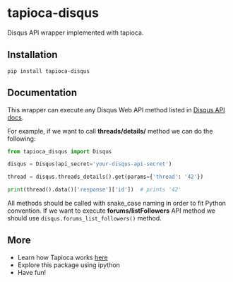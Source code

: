 # tapioca-disqus

Disqus API wrapper implemented with tapioca. 

## Installation
```
pip install tapioca-disqus
```

## Documentation

This wrapper can execute any Disqus Web API method listed in [Disqus API docs](https://disqus.com/api/docs/). 

For example, if we want to call __threads/details/__ method we can do the following:

``` python
from tapioca_disqus import Disqus

disqus = Disqus(api_secret='your-disqus-api-secret')

thread = disqus.threads_details().get(params={'thread': '42'})

print(thread().data()['response']['id'])  # prints '42'
```

All methods should be called with snake_case naming in order to fit Python convention. If we want to execute __forums/listFollowers__
API method we should use `disqus.forums_list_followers()` method.

## More

- Learn how Tapioca works [here](http://tapioca-wrapper.readthedocs.org/en/latest/quickstart/)
- Explore this package using ipython
- Have fun!
